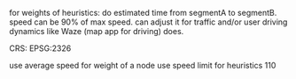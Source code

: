 for weights of heuristics: do estimated time from segmentA to segmentB. speed can be 90% of max speed.
can adjust it for traffic and/or user driving dynamics like Waze (map app for driving) does.

CRS: EPSG:2326

use average speed for weight of a node
use speed limit for heuristics 110
